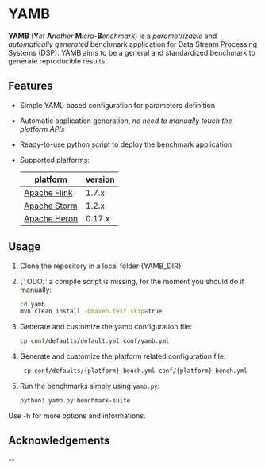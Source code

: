 # YAMB

**YAMB** (__Y__*et* __A__*nother* __M__*icro-*__B__*enchmark*) is a *parametrizable* and *automatically generated* benchmark
application for Data Stream Processing Systems (DSP). 
YAMB aims to be a general and standardized benchmark to generate reproducible results.

## Features

* Simple YAML-based configuration for parameters definition
* Automatic application generation, _no need to manually touch the platform APIs_
* Ready-to-use python script to deploy the benchmark application
* Supported platforms:

    | platform | version |
    |------|----|
    | [Apache Flink](https://flink.apache.org/) | 1.7.x |
    | [Apache Storm](https://storm.apache.org/) | 1.2.x |
    | [Apache Heron](https://apache.github.io/incubator-heron/) | 0.17.x | 

## Usage

1. Clone the repository in a local folder {YAMB_DIR}

2. [TODO]: a compile script is missing, for the moment you should do it manually:
     ```bash
     cd yamb
     mvn clean install -Dmaven.test.skip=true
     ```
3. Generate and customize the yamb configuration file:
     ```bash
     cp conf/defaults/default.yml conf/yamb.yml
     ```
4. Generate and customize the platform related configuration file:
    ```bash
     cp conf/defaults/{platform}-bench.yml conf/{platform}-bench.yml
     ```
5. Run the benchmarks simply using `yamb.py`:
     ```bash
     python3 yamb.py benchmark-suite
     ```
 Use -h for more options and informations.

## Acknowledgements

--